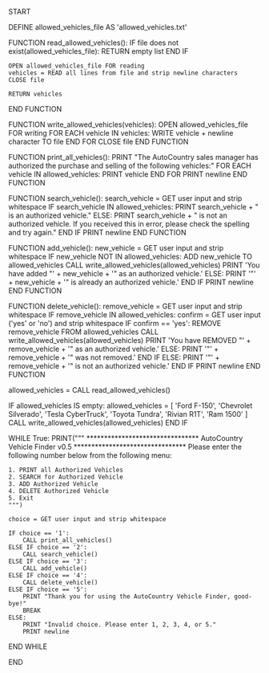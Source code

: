 START

DEFINE allowed_vehicles_file AS 'allowed_vehicles.txt'

FUNCTION read_allowed_vehicles():
    IF file does not exist(allowed_vehicles_file):
        RETURN empty list
    END IF

    OPEN allowed_vehicles_file FOR reading
    vehicles = READ all lines from file and strip newline characters
    CLOSE file

    RETURN vehicles
END FUNCTION

FUNCTION write_allowed_vehicles(vehicles):
    OPEN allowed_vehicles_file FOR writing
    FOR EACH vehicle IN vehicles:
        WRITE vehicle + newline character TO file
    END FOR
    CLOSE file
END FUNCTION

FUNCTION print_all_vehicles():
    PRINT "The AutoCountry sales manager has authorized the purchase and selling of the following vehicles:"
    FOR EACH vehicle IN allowed_vehicles:
        PRINT vehicle
    END FOR
    PRINT newline
END FUNCTION

FUNCTION search_vehicle():
    search_vehicle = GET user input and strip whitespace
    IF search_vehicle IN allowed_vehicles:
        PRINT search_vehicle + " is an authorized vehicle."
    ELSE:
        PRINT search_vehicle + " is not an authorized vehicle. If you received this in error, please check the spelling and try again."
    END IF
    PRINT newline
END FUNCTION

FUNCTION add_vehicle():
    new_vehicle = GET user input and strip whitespace
    IF new_vehicle NOT IN allowed_vehicles:
        ADD new_vehicle TO allowed_vehicles
        CALL write_allowed_vehicles(allowed_vehicles)
        PRINT 'You have added "' + new_vehicle + '" as an authorized vehicle.'
    ELSE:
        PRINT '"' + new_vehicle + '" is already an authorized vehicle.'
    END IF
    PRINT newline
END FUNCTION

FUNCTION delete_vehicle():
    remove_vehicle = GET user input and strip whitespace
    IF remove_vehicle IN allowed_vehicles:
        confirm = GET user input ('yes' or 'no') and strip whitespace
        IF confirm == 'yes':
            REMOVE remove_vehicle FROM allowed_vehicles
            CALL write_allowed_vehicles(allowed_vehicles)
            PRINT 'You have REMOVED "' + remove_vehicle + '" as an authorized vehicle.'
        ELSE:
            PRINT '"' + remove_vehicle + '" was not removed.'
        END IF
    ELSE:
        PRINT '"' + remove_vehicle + '" is not an authorized vehicle.'
    END IF
    PRINT newline
END FUNCTION

allowed_vehicles = CALL read_allowed_vehicles()

IF allowed_vehicles IS empty:
    allowed_vehicles = [
        'Ford F-150', 
        'Chevrolet Silverado', 
        'Tesla CyberTruck', 
        'Toyota Tundra', 
        'Rivian R1T', 
        'Ram 1500'
    ]
    CALL write_allowed_vehicles(allowed_vehicles)
END IF

WHILE True:
    PRINT("""
    ********************************
    AutoCountry Vehicle Finder v0.5
    ********************************
    Please enter the following number below from the following menu:

    1. PRINT all Authorized Vehicles
    2. SEARCH for Authorized Vehicle
    3. ADD Authorized Vehicle
    4. DELETE Authorized Vehicle
    5. Exit
    """)

    choice = GET user input and strip whitespace

    IF choice == '1':
        CALL print_all_vehicles()
    ELSE IF choice == '2':
        CALL search_vehicle()
    ELSE IF choice == '3':
        CALL add_vehicle()
    ELSE IF choice == '4':
        CALL delete_vehicle()
    ELSE IF choice == '5':
        PRINT "Thank you for using the AutoCountry Vehicle Finder, good-bye!"
        BREAK
    ELSE:
        PRINT "Invalid choice. Please enter 1, 2, 3, 4, or 5."
        PRINT newline
END WHILE

END
